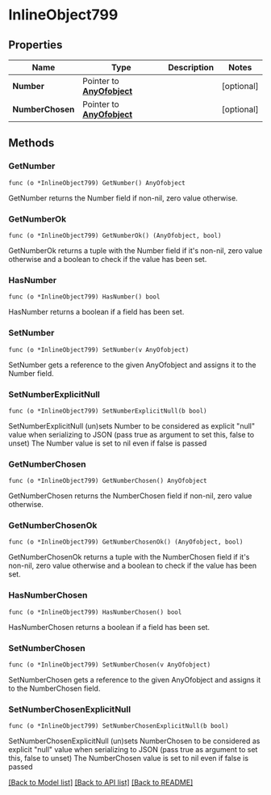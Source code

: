 # InlineObject799

## Properties

Name | Type | Description | Notes
------------ | ------------- | ------------- | -------------
**Number** | Pointer to [**AnyOfobject**](anyOf&lt;object&gt;.md) |  | [optional] 
**NumberChosen** | Pointer to [**AnyOfobject**](anyOf&lt;object&gt;.md) |  | [optional] 

## Methods

### GetNumber

`func (o *InlineObject799) GetNumber() AnyOfobject`

GetNumber returns the Number field if non-nil, zero value otherwise.

### GetNumberOk

`func (o *InlineObject799) GetNumberOk() (AnyOfobject, bool)`

GetNumberOk returns a tuple with the Number field if it's non-nil, zero value otherwise
and a boolean to check if the value has been set.

### HasNumber

`func (o *InlineObject799) HasNumber() bool`

HasNumber returns a boolean if a field has been set.

### SetNumber

`func (o *InlineObject799) SetNumber(v AnyOfobject)`

SetNumber gets a reference to the given AnyOfobject and assigns it to the Number field.

### SetNumberExplicitNull

`func (o *InlineObject799) SetNumberExplicitNull(b bool)`

SetNumberExplicitNull (un)sets Number to be considered as explicit "null" value
when serializing to JSON (pass true as argument to set this, false to unset)
The Number value is set to nil even if false is passed
### GetNumberChosen

`func (o *InlineObject799) GetNumberChosen() AnyOfobject`

GetNumberChosen returns the NumberChosen field if non-nil, zero value otherwise.

### GetNumberChosenOk

`func (o *InlineObject799) GetNumberChosenOk() (AnyOfobject, bool)`

GetNumberChosenOk returns a tuple with the NumberChosen field if it's non-nil, zero value otherwise
and a boolean to check if the value has been set.

### HasNumberChosen

`func (o *InlineObject799) HasNumberChosen() bool`

HasNumberChosen returns a boolean if a field has been set.

### SetNumberChosen

`func (o *InlineObject799) SetNumberChosen(v AnyOfobject)`

SetNumberChosen gets a reference to the given AnyOfobject and assigns it to the NumberChosen field.

### SetNumberChosenExplicitNull

`func (o *InlineObject799) SetNumberChosenExplicitNull(b bool)`

SetNumberChosenExplicitNull (un)sets NumberChosen to be considered as explicit "null" value
when serializing to JSON (pass true as argument to set this, false to unset)
The NumberChosen value is set to nil even if false is passed

[[Back to Model list]](../README.md#documentation-for-models) [[Back to API list]](../README.md#documentation-for-api-endpoints) [[Back to README]](../README.md)


